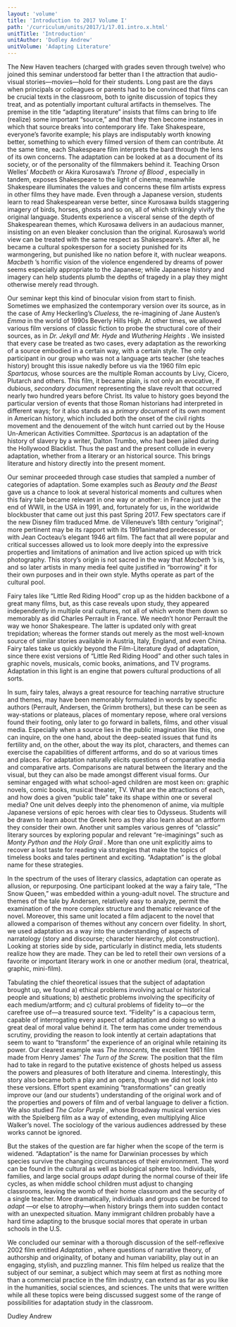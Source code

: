 ```yaml
---
layout: 'volume'
title: 'Introduction to 2017 Volume I'
path: '/curriculum/units/2017/1/17.01.intro.x.html'
unitTitle: 'Introduction'
unitAuthor: 'Dudley Andrew'
unitVolume: 'Adapting Literature'
---
```


<main>
 <p>
  The New Haven teachers (charged with grades seven through twelve) who joined this seminar understood far better than I the attraction that audio-visual stories—movies—hold for their students. Long past are the days when principals or colleagues or parents had to be convinced that films can be crucial texts in the classroom, both to ignite discussion of topics they treat, and as potentially important cultural artifacts in themselves. The premise in the title “adapting literature” insists that films can bring to life (realize) some important “source,” and that they then become instances in which that source breaks into contemporary life. Take Shakespeare, everyone’s favorite example; his plays are indisputably worth knowing better, something to which every filmed version of them can contribute. At the same time, each Shakespeare film interprets the bard through the lens of its own concerns. The adaptation can be looked at as a document of its society, or of the personality of the filmmakers behind it. Teaching Orson Welles’
  <em>
   Macbeth
  </em>
  or Akira Kurosawa’s
  <em>
   Throne of Blood
  </em>
  , especially in tandem, exposes Shakespeare to the light of cinema; meanwhile Shakespeare illuminates the values and concerns these film artists express in other films they have made. Even through a Japanese version, students learn to read Shakespearean verse better, since Kurosawa builds staggering imagery of birds, horses, ghosts and so on, all of which strikingly vivify the original language. Students experience a visceral sense of the depth of Shakespearean themes, which Kurosawa delivers in an audacious manner, insisting on an even bleaker conclusion than the original. Kurosawa’s world view can be treated with the same respect as Shakespeare’s. After all, he became a cultural spokesperson for a society punished for its warmongering, but punished like no nation before it, with nuclear weapons.
  <em>
   Macbeth
  </em>
  ’s horrific vision of the violence engendered by dreams of power seems especially appropriate to the Japanese; while Japanese history and imagery can help students plumb the depths of tragedy in a play they might otherwise merely read through.
 </p>
 <p>
  Our seminar kept this kind of binocular vision from start to finish. Sometimes we emphasized the contemporary version over its source, as in the case of Amy Heckerling’s
  <em>
   Clueless,
  </em>
  the re-imagining of Jane Austen’s
  <em>
   Emma
  </em>
  in the world of 1990s Beverly Hills High. At other times, we allowed various film versions of classic fiction to probe the structural core of their sources, as in
  <em>
   Dr. Jekyll and Mr. Hyde
  </em>
  and
  <em>
   Wuthering Heights
  </em>
  . We insisted that every case be treated as two cases, every adaptation as the reworking of a source embodied in a certain way, with a certain style. The only participant in our group who was not a language arts teacher (she teaches history) brought this issue nakedly before us via the 1960 film epic
  <em>
   Spartacus,
  </em>
  whose sources are the multiple Roman accounts by Livy, Cicero, Plutarch and others. This film, it became plain, is not only an evocative, if dubious,
  <em>
   secondary document
  </em>
  representing the slave revolt that occurred nearly two hundred years before Christ. Its value to history goes beyond the particular version of events that those Roman historians had interpreted in different ways; for it also stands as a
  <em>
   primary document
  </em>
  of its own moment in American history, which included both the onset of the civil rights movement and the denouement of the witch hunt carried out by the House Un-American Activities Committee.
  <em>
   Spartacus
  </em>
  is an adaptation of the history of slavery by a writer, Dalton Trumbo, who had been jailed during the Hollywood Blacklist. Thus the past and the present collude in every adaptation, whether from a literary or an historical source. This brings literature and history directly into the present moment.
 </p>
 <p>
  Our seminar proceeded through case studies that sampled a number of categories of adaptation. Some examples such as
  <em>
   Beauty and the Beast
  </em>
  gave us a chance to look at several historical moments and cultures when this fairy tale became relevant in one way or another: in France just at the end of WWII, in the USA in 1991, and, fortunately for us, in the worldwide blockbuster that came out just this past Spring 2017. Few spectators care if the new Disney film traduced Mme. de Villeneuve’s 18th century “original”; more pertinent may be its rapport with its 1991animated predecessor, or with Jean Cocteau’s elegant 1946 art film. The fact that all were popular and critical successes allowed us to look more deeply into the expressive properties and limitations of animation and live action spiced up with trick photography. This story’s origin is not sacred in the way that
  <em>
   Macbeth
  </em>
  ’s is, and so later artists in many media feel quite justified in “borrowing” it for their own purposes and in their own style. Myths operate as part of the cultural pool.
 </p>
 <p>
  Fairy tales like “Little Red Riding Hood” crop up as the hidden backbone of a great many films, but, as this case reveals upon study, they appeared independently in multiple oral cultures, not all of which wrote them down so memorably as did Charles Perrault in France. We needn’t honor Perrault the way we honor Shakespeare. The latter is updated only with great trepidation; whereas the former stands out merely as the most well-known source of similar stories available in Austria, Italy, England, and even China. Fairy tales take us quickly beyond the Film-Literature dyad of adaptation, since there exist versions of “Little Red Riding Hood” and other such tales in graphic novels, musicals, comic books, animations, and TV programs. Adaptation in this light is an engine that powers cultural productions of all sorts.
 </p>
 <p>
  In sum, fairy tales, always a great resource for teaching narrative structure and themes, may have been memorably formulated in words by specific authors (Perrault, Andersen, the Grimm brothers), but these can be seen as way-stations or plateaus, places of momentary repose, where oral versions found their footing, only later to go forward in ballets, films, and other visual media. Especially when a source lies in the public imagination like this, one can inquire, on the one hand, about the deep-seated issues that fund its fertility and, on the other, about the way its plot, characters, and themes can exercise the capabilities of different artforms, and do so at various times and places. For adaptation naturally elicits questions of comparative media and comparative arts. Comparisons are natural between the literary and the visual, but they can also be made amongst different visual forms. Our seminar engaged with what school-aged children are most keen on: graphic novels, comic books, musical theater, TV. What are the attractions of each, and how does a given “public tale” take its shape within one or several media? One unit delves deeply into the phenomenon of anime, via multiple Japanese versions of epic heroes with clear ties to Odysseus. Students will be drawn to learn about the Greek hero as they also learn about an artform they consider their own. Another unit samples various genres of “classic” literary sources by exploring popular and relevant “re-imaginings” such as
  <em>
   Monty Python and the Holy Grail
  </em>
  . More than one unit explicitly aims to recover a lost taste for reading via strategies that make the topics of timeless books and tales pertinent and exciting. “Adaptation” is the global name for these strategies.
 </p>
 <p>
  In the spectrum of the uses of literary classics, adaptation can operate as allusion, or repurposing. One participant looked at the way a fairy tale, “The Snow Queen,” was embedded within a young-adult novel. The structure and themes of the tale by Andersen, relatively easy to analyze, permit the examination of the more complex structure and thematic relevance of the novel. Moreover, this same unit located a film adjacent to the novel that allowed a comparison of themes without any concern over fidelity. In short, we used adaptation as a way into the understanding of aspects of narratology (story and discourse; character hierarchy, plot construction). Looking at stories side by side, particularly in distinct media, lets students realize how they are made. They can be led to retell their own versions of a favorite or important literary work in one or another medium (oral, theatrical, graphic, mini-film).
 </p>
 <p>
  Tabulating the chief theoretical issues that the subject of adaptation brought up, we found a) ethical problems involving actual or historical people and situations; b) aesthetic problems involving the specificity of each medium/artform; and c) cultural problems of fidelity to—or the carefree use of—a treasured source text. “Fidelity” is a capacious term, capable of interrogating every aspect of adaptation and doing so with a great deal of moral value behind it. The term has come under tremendous scrutiny, providing the reason to look intently at certain adaptations that seem to want to “transform” the experience of an original while retaining its power. Our clearest example was
  <em>
   The Innocents,
  </em>
  the excellent 1961 film made from Henry James’
  <em>
   The Turn of the Screw.
  </em>
  The position that the film had to take in regard to the putative existence of ghosts helped us assess the powers and pleasures of both literature and cinema. Interestingly, this story also became both a play and an opera, though we did not look into these versions. Effort spent examining “transformations” can greatly improve our (and our students’) understanding of the original work and of the properties and powers of film and of verbal language to deliver a fiction. We also studied
  <em>
   The Color Purple
  </em>
  , whose Broadway musical version vies with the Spielberg film as a way of extending, even multiplying Alice Walker’s novel. The sociology of the various audiences addressed by these works cannot be ignored.
 </p>
 <p>
  But the stakes of the question are far higher when the scope of the term is widened. “Adaptation” is the name for Darwinian processes by which species survive the changing circumstances of their environment. The word can be found in the cultural as well as biological sphere too. Individuals, families, and large social groups
  <em>
   adapt
  </em>
  during the normal course of their life cycles, as when middle school children must adjust to changing classrooms, leaving the womb of their home classroom and the security of a single teacher. More dramatically, individuals and groups can be forced to
  <em>
   adapt
  </em>
  —or else to atrophy—when history brings them into sudden contact with an unexpected situation. Many immigrant children probably have a hard time adapting to the brusque social mores that operate in urban schools in the U.S.
 </p>
 <p>
  We concluded our seminar with a thorough discussion of the self-reflexive 2002 film entitled
  <em>
   Adaptation
  </em>
  , where questions of narrative theory, of authorship and originality, of botany and human variability, play out in an engaging, stylish, and puzzling manner. This film helped us realize that the subject of our seminar, a subject which may seem at first as nothing more than a commercial practice in the film industry, can extend as far as you like in the humanities, social sciences, and sciences. The units that were written while all these topics were being discussed suggest some of the range of possibilities for adaptation study in the classroom.
 </p>
 <p>
  Dudley Andrew
 </p>
</main>
